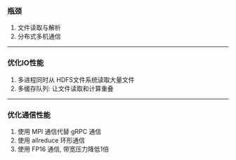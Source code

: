 ### 瓶颈
1. 文件读取与解析
2. 分布式多机通信

----

### 优化IO性能
1. 多进程同时从 HDFS文件系统读取大量文件
2. 多缓存队列: 让文件读取和计算重叠

---

### 优化通信性能
1. 使用 MPI 通信代替 gRPC 通信
2. 使用 allreduce 环形通信
3. 使用 FP16 通信, 带宽压力降低1倍
